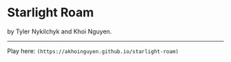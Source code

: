 # Starlight Roam

by Tyler Nykilchyk and Khoi Nguyen.

---

Play here: ```(https://akhoinguyen.github.io/starlight-roam)```

